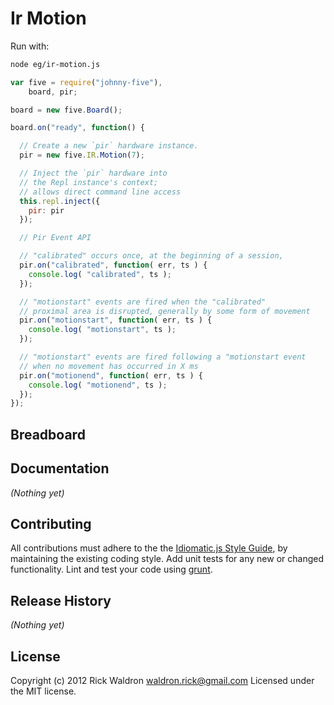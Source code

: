 # Ir Motion

Run with:
```bash
node eg/ir-motion.js
```


```javascript
var five = require("johnny-five"),
    board, pir;

board = new five.Board();

board.on("ready", function() {

  // Create a new `pir` hardware instance.
  pir = new five.IR.Motion(7);

  // Inject the `pir` hardware into
  // the Repl instance's context;
  // allows direct command line access
  this.repl.inject({
    pir: pir
  });

  // Pir Event API

  // "calibrated" occurs once, at the beginning of a session,
  pir.on("calibrated", function( err, ts ) {
    console.log( "calibrated", ts );
  });

  // "motionstart" events are fired when the "calibrated"
  // proximal area is disrupted, generally by some form of movement
  pir.on("motionstart", function( err, ts ) {
    console.log( "motionstart", ts );
  });

  // "motionstart" events are fired following a "motionstart event
  // when no movement has occurred in X ms
  pir.on("motionend", function( err, ts ) {
    console.log( "motionend", ts );
  });
});

```

## Breadboard




## Documentation

_(Nothing yet)_









## Contributing
All contributions must adhere to the the [Idiomatic.js Style Guide](https://github.com/rwldrn/idiomatic.js),
by maintaining the existing coding style. Add unit tests for any new or changed functionality. Lint and test your code using [grunt](https://github.com/cowboy/grunt).

## Release History
_(Nothing yet)_

## License
Copyright (c) 2012 Rick Waldron <waldron.rick@gmail.com>
Licensed under the MIT license.
